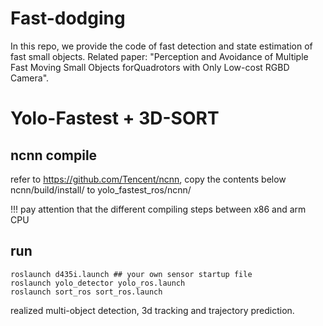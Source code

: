 # Fast-dodging

In this repo, we provide the code of fast detection and state estimation of fast small objects. Related paper: "Perception and Avoidance of Multiple Fast Moving Small Objects forQuadrotors with Only Low-cost RGBD Camera". 

# Yolo-Fastest + 3D-SORT

## ncnn compile
refer to https://github.com/Tencent/ncnn,
copy the contents below ncnn/build/install/ to yolo_fastest_ros/ncnn/

!!! pay attention that the different compiling steps between x86 and arm CPU

## run
```
roslaunch d435i.launch ## your own sensor startup file 
roslaunch yolo_detector yolo_ros.launch
roslaunch sort_ros sort_ros.launch
```

realized multi-object detection, 3d tracking and trajectory prediction.

